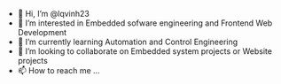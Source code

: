 - 👋 Hi, I’m @lqvinh23
- 👀 I’m interested in Embedded sofware engineering and Frontend Web Development
- 🌱 I’m currently learning Automation and Control Engineering
- 💞️ I’m looking to collaborate on Embedded system projects or Website projects
- 📫 How to reach me ...

<!---
lqvinh23/lqvinh23 is a ✨ special ✨ repository because its `README.md` (this file) appears on your GitHub profile.
You can click the Preview link to take a look at your changes.
--->
